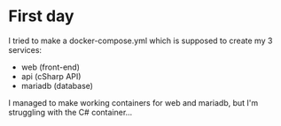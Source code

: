 # First day <br />
I tried to make a docker-compose.yml which is supposed to create my 3 services:
- web (front-end)
- api (cSharp API)
- mariadb (database)

I managed to make working containers for web and mariadb, but I'm struggling with the C# container...
